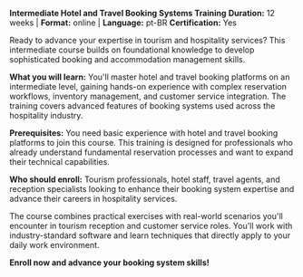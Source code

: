 **Intermediate Hotel and Travel Booking Systems Training**
**Duration:** 12 weeks | **Format:** online | **Language:** pt-BR
**Certification:** Yes

Ready to advance your expertise in tourism and hospitality services? This intermediate course builds on foundational knowledge to develop sophisticated booking and accommodation management skills.

**What you will learn:**
You'll master hotel and travel booking platforms on an intermediate level, gaining hands-on experience with complex reservation workflows, inventory management, and customer service integration. The training covers advanced features of booking systems used across the hospitality industry.

**Prerequisites:**
You need basic experience with hotel and travel booking platforms to join this course. This training is designed for professionals who already understand fundamental reservation processes and want to expand their technical capabilities.

**Who should enroll:**
Tourism professionals, hotel staff, travel agents, and reception specialists looking to enhance their booking system expertise and advance their careers in hospitality services.

The course combines practical exercises with real-world scenarios you'll encounter in tourism reception and customer service roles. You'll work with industry-standard software and learn techniques that directly apply to your daily work environment.

**Enroll now and advance your booking system skills!**